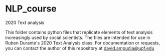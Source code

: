 # NLP_course
2020 Text analysis

This folder contains python files that replicate elements of text analysis increasingly used by social scientists. The files are intended for use in Ruben Durante's 2020 Text Analysis class. For documentation or requests, you can contact the author of this repository at david.ampudia@upf.edu
